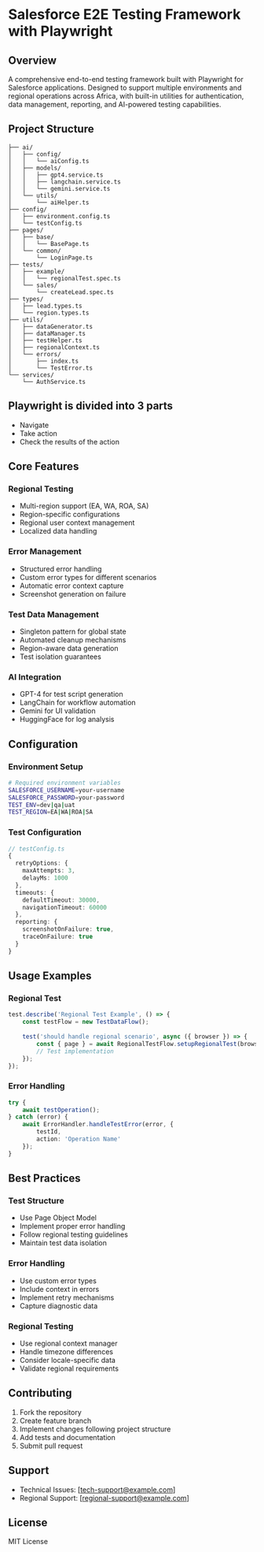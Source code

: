 # Salesforce E2E Testing Framework with Playwright

## Overview
A comprehensive end-to-end testing framework built with Playwright for Salesforce applications. Designed to support multiple environments and regional operations across Africa, with built-in utilities for authentication, data management, reporting, and AI-powered testing capabilities.

## Project Structure
```
├── ai/
│   ├── config/
│   │   └── aiConfig.ts
│   ├── models/
│   │   ├── gpt4.service.ts
│   │   ├── langchain.service.ts
│   │   └── gemini.service.ts
│   └── utils/
│       └── aiHelper.ts
├── config/
│   ├── environment.config.ts
│   └── testConfig.ts
├── pages/
│   ├── base/
│   │   └── BasePage.ts
│   └── common/
│       └── LoginPage.ts
├── tests/
│   ├── example/
│   │   └── regionalTest.spec.ts
│   └── sales/
│       └── createLead.spec.ts
├── types/
│   ├── lead.types.ts
│   └── region.types.ts
├── utils/
│   ├── dataGenerator.ts
│   ├── dataManager.ts
│   ├── testHelper.ts
│   ├── regionalContext.ts
│   └── errors/
│       ├── index.ts
│       └── TestError.ts
└── services/
    └── AuthService.ts
```

## Playwright is divided into 3 parts

- Navigate 	<Go to the page to test> 
- Take action <Do something on the page> 
- Check the results of the action <See if it worked as expected> 

## Core Features

### Regional Testing
- Multi-region support (EA, WA, ROA, SA)
- Region-specific configurations
- Regional user context management
- Localized data handling

### Error Management
- Structured error handling
- Custom error types for different scenarios
- Automatic error context capture
- Screenshot generation on failure

### Test Data Management
- Singleton pattern for global state
- Automated cleanup mechanisms
- Region-aware data generation
- Test isolation guarantees

### AI Integration
- GPT-4 for test script generation
- LangChain for workflow automation
- Gemini for UI validation
- HuggingFace for log analysis

## Configuration

### Environment Setup
```bash
# Required environment variables
SALESFORCE_USERNAME=your-username
SALESFORCE_PASSWORD=your-password
TEST_ENV=dev|qa|uat
TEST_REGION=EA|WA|ROA|SA
```

### Test Configuration
```typescript
// testConfig.ts
{
  retryOptions: {
    maxAttempts: 3,
    delayMs: 1000
  },
  timeouts: {
    defaultTimeout: 30000,
    navigationTimeout: 60000
  },
  reporting: {
    screenshotOnFailure: true,
    traceOnFailure: true
  }
}
```

## Usage Examples

### Regional Test
```typescript
test.describe('Regional Test Example', () => {
    const testFlow = new TestDataFlow();
    
    test('should handle regional scenario', async ({ browser }) => {
        const { page } = await RegionalTestFlow.setupRegionalTest(browser, 'EA');
        // Test implementation
    });
});
```

### Error Handling
```typescript
try {
    await testOperation();
} catch (error) {
    await ErrorHandler.handleTestError(error, {
        testId,
        action: 'Operation Name'
    });
}
```

## Best Practices

### Test Structure
- Use Page Object Model
- Implement proper error handling
- Follow regional testing guidelines
- Maintain test data isolation

### Error Handling
- Use custom error types
- Include context in errors
- Implement retry mechanisms
- Capture diagnostic data

### Regional Testing
- Use regional context manager
- Handle timezone differences
- Consider locale-specific data
- Validate regional requirements

## Contributing
1. Fork the repository
2. Create feature branch
3. Implement changes following project structure
4. Add tests and documentation
5. Submit pull request

## Support
- Technical Issues: [tech-support@example.com]
- Regional Support: [regional-support@example.com]

## License
MIT License
